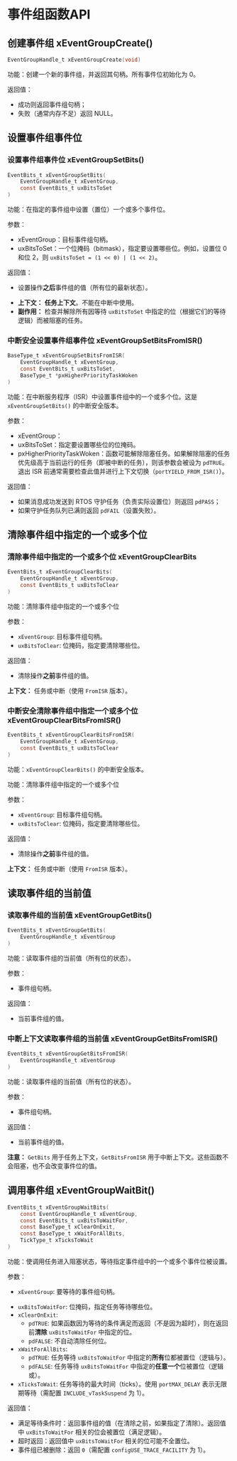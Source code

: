 # 事件组函数API

## 创建事件组 xEventGroupCreate()

```c
EventGroupHandle_t xEventGroupCreate(void)
```

功能：创建一个新的事件组，并返回其句柄。所有事件位初始化为 0。

返回值：

- 成功则返回事件组句柄；
- 失败（通常内存不足）返回 NULL。

## 设置事件组事件位

### 设置事件组事件位 xEventGroupSetBits()

```c
EventBits_t xEventGroupSetBits(
    EventGroupHandle_t xEventGroup,
    const EventBits_t uxBitsToSet
)
```

功能：在指定的事件组中设置（置位）一个或多个事件位。

参数：

- xEventGroup：目标事件组句柄。
- uxBitsToSet：一个位掩码（bitmask），指定要设置哪些位。例如，设置位 0 和位 2，则 `uxBitsToSet = (1 << 0) | (1 << 2)`。

返回值：

- 设置操作**之后**事件组的值（所有位的最新状态）。

*   **上下文：** **任务上下文**。不能在中断中使用。
*   **副作用：** 检查并解除所有因等待 `uxBitsToSet` 中指定的位（根据它们的等待逻辑）而被阻塞的任务。





### 中断安全设置事件组事件位 xEventGroupSetBitsFromISR()

```c
BaseType_t xEventGroupSetBitsFromISR(
    EventGroupHandle_t xEventGroup,
    const EventBits_t uxBitsToSet,
    BaseType_t *pxHigherPriorityTaskWoken
)
```

功能：在中断服务程序（ISR）中设置事件组中的一个或多个位。这是 `xEventGroupSetBits()` 的中断安全版本。

参数：

- xEventGroup：
- uxBitsToSet：指定要设置哪些位的位掩码。
- pxHigherPriorityTaskWoken：函数可能解除阻塞任务。如果解除阻塞的任务优先级高于当前运行的任务（即被中断的任务），则该参数会被设为 `pdTRUE`。退出 ISR 前通常需要检查此值并进行上下文切换（`portYIELD_FROM_ISR()`）。

返回值：

- 如果消息成功发送到 RTOS 守护任务（负责实际设置位）则返回 `pdPASS`；
- 如果守护任务队列已满则返回 `pdFAIL`（设置失败）。



## 清除事件组中指定的一个或多个位

### 清除事件组中指定的一个或多个位 xEventGroupClearBits

```c
EventBits_t xEventGroupClearBits(
    EventGroupHandle_t xEventGroup,
    const EventBits_t uxBitsToClear
)
```

功能：清除事件组中指定的一个或多个位

参数：

*   `xEventGroup`: 目标事件组句柄。
*   `uxBitsToClear`: 位掩码，指定要清除哪些位。

返回值：

- 清除操作**之前**事件组的值。

**上下文：** 任务或中断（使用 `FromISR` 版本）。





### 中断安全清除事件组中指定一个或多个位 xEventGroupClearBitsFromISR()

```c
EventBits_t xEventGroupClearBitsFromISR(
    EventGroupHandle_t xEventGroup,
    const EventBits_t uxBitsToClear
)
```

功能：`xEventGroupClearBits()` 的中断安全版本。

功能：清除事件组中指定的一个或多个位

参数：

*   `xEventGroup`: 目标事件组句柄。
*   `uxBitsToClear`: 位掩码，指定要清除哪些位。

返回值：

- 清除操作**之前**事件组的值。

**上下文：** 任务或中断（使用 `FromISR` 版本）。





## 读取事件组的当前值

### 读取事件组的当前值 xEventGroupGetBits()

```c
EventBits_t xEventGroupGetBits(
    EventGroupHandle_t xEventGroup
)
```

功能：读取事件组的当前值（所有位的状态）。

参数：

- 事件组句柄。

返回值：

- 当前事件组的值。



### 中断上下文读取事件组的当前值 xEventGroupGetBitsFromISR()

```c
EventBits_t xEventGroupGetBitsFromISR(
    EventGroupHandle_t xEventGroup
)
```

功能：读取事件组的当前值（所有位的状态）。

参数：

- 事件组句柄。

返回值：

- 当前事件组的值。

**注意：** `GetBits` 用于任务上下文，`GetBitsFromISR` 用于中断上下文。这些函数不会阻塞，也不会改变事件位的值。



## 调用事件组 xEventGroupWaitBit()

```c
EventBits_t xEventGroupWaitBits(
    const EventGroupHandle_t xEventGroup,
    const EventBits_t uxBitsToWaitFor,
    const BaseType_t xClearOnExit,
    const BaseType_t xWaitForAllBits,
    TickType_t xTicksToWait
)
```

功能：使调用任务进入阻塞状态，等待指定事件组中的一个或多个事件位被设置。

参数：

- `xEventGroup`: 要等待的事件组句柄。

*   `uxBitsToWaitFor`: 位掩码，指定任务等待哪些位。
*   `xClearOnExit`:
    *   `pdTRUE`: 如果函数因为等待的条件满足而返回（不是因为超时），则在返回前**清除** `uxBitsToWaitFor` 中指定的位。
    *   `pdFALSE`: 不自动清除任何位。
*   `xWaitForAllBits`:
    *   `pdTRUE`: 任务等待 `uxBitsToWaitFor` 中指定的**所有**位都被置位（逻辑与）。
    *   `pdFALSE`: 任务等待 `uxBitsToWaitFor` 中指定的**任意一个**位被置位（逻辑或）。
*   `xTicksToWait`: 任务等待的最大时间（ticks）。使用 `portMAX_DELAY` 表示无限期等待（需配置 `INCLUDE_vTaskSuspend` 为 1）。

返回值：

*   满足等待条件时：返回事件组的值（在清除之前，如果指定了清除）。返回值中 `uxBitsToWaitFor` 相关的位会被置位（满足逻辑）。
*   超时返回：返回值中 `uxBitsToWaitFor` 相关的位可能不全置位。
*   事件组已被删除：返回 `0`（需配置 `configUSE_TRACE_FACILITY` 为 1）。